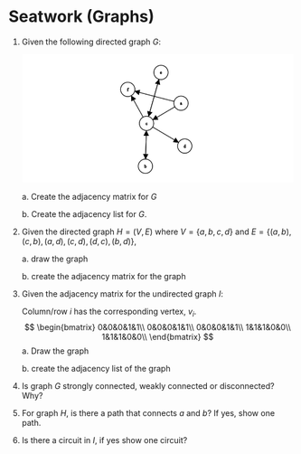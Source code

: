 # Seatwork (Graphs)

1. Given the following directed graph $G$:

   ![graph_g](graph_g.png)

   a. Create the adjacency matrix for $G$

   b. Create the adjacency list for $G$.

2. Given the directed graph $H=(V,E)$ where $V = \{a,b,c,d\}$ and $E = \{(a,b),(c,b),(a,d),(c,d),(d,c),(b,d)\}$,

   a. draw the graph

   b. create the adjacency matrix for the graph

3. Given the adjacency matrix for the undirected graph $I$:

   Column/row $i$ has the corresponding vertex, $v_i$. 
   $$
   \begin{bmatrix}
   0&0&0&1&1\\
   0&0&0&1&1\\
   0&0&0&1&1\\
   1&1&1&0&0\\
   1&1&1&0&0\\
   \end{bmatrix}
   $$
   a. Draw the graph

   b. create the adjacency list of the graph

4. Is graph $G$ strongly connected, weakly connected or disconnected? Why?
5. For graph $H$, is there a path that connects $a$ and $b$? If yes, show one path.
6. Is there a circuit in $I$, if yes show one circuit?